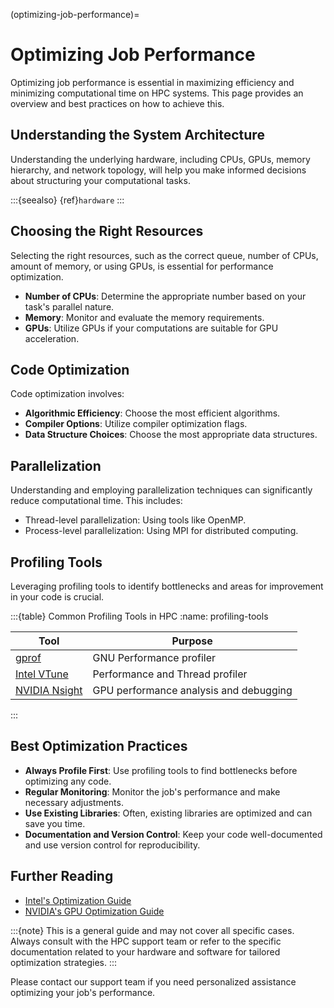 (optimizing-job-performance)=
# Optimizing Job Performance

Optimizing job performance is essential in maximizing efficiency and minimizing computational time on HPC systems. This page provides an overview and best practices on how to achieve this.

## Understanding the System Architecture

Understanding the underlying hardware, including CPUs, GPUs, memory hierarchy, and network topology, will help you make informed decisions about structuring your computational tasks.

:::{seealso}
{ref}`hardware`
:::

## Choosing the Right Resources
Selecting the right resources, such as the correct queue, number of CPUs, amount of memory, or using GPUs, is essential for performance optimization.

- **Number of CPUs**: Determine the appropriate number based on your task's parallel nature.
- **Memory**: Monitor and evaluate the memory requirements.
- **GPUs**: Utilize GPUs if your computations are suitable for GPU acceleration.

## Code Optimization
Code optimization involves:

- **Algorithmic Efficiency**: Choose the most efficient algorithms.
- **Compiler Options**: Utilize compiler optimization flags.
- **Data Structure Choices**: Choose the most appropriate data structures.

## Parallelization
Understanding and employing parallelization techniques can significantly reduce computational time. This includes:

- Thread-level parallelization: Using tools like OpenMP.
- Process-level parallelization: Using MPI for distributed computing.

## Profiling Tools
Leveraging profiling tools to identify bottlenecks and areas for improvement in your code is crucial.


:::{table} Common Profiling Tools in HPC
:name: profiling-tools

| Tool            | Purpose                                  |
|-----------------|------------------------------------------|
| [gprof]         | GNU Performance profiler                 |
| [Intel VTune]   | Performance and Thread profiler          |
| [NVIDIA Nsight] | GPU performance analysis and debugging   |
:::

## Best Optimization Practices
- **Always Profile First**: Use profiling tools to find bottlenecks before optimizing any code.
- **Regular Monitoring**: Monitor the job's performance and make necessary adjustments.
- **Use Existing Libraries**: Often, existing libraries are optimized and can save you time.
- **Documentation and Version Control**: Keep your code well-documented and use version control for reproducibility.

## Further Reading
- [Intel's Optimization Guide]
- [NVIDIA's GPU Optimization Guide]

:::{note}
This is a general guide and may not cover all specific cases. Always consult with the HPC support team or refer to the specific documentation related to your hardware and software for tailored optimization strategies.
:::

Please contact our support team if you need personalized assistance optimizing your job's performance.

[gprof]: https://ftp.gnu.org/old-gnu/Manuals/gprof-2.9.1/html_mono/gprof.html
[Intel's Optimization Guide]: https://chat.openai.com/c/1042888d-000e-4c8f-98cc-d28d881b0d86#:~:text=Intel%27s%20Optimization%20Guide
[NVIDIA's GPU Optimization Guide]: https://docs.nvidia.com/cuda/cuda-c-best-practices-guide/index.html
[NVIDIA Nsight]: https://developer.nvidia.com/nsight-systems
[Intel VTune]: https://www.intel.com/content/www/us/en/docs/vtune-profiler/user-guide/2023-1/overview.html
